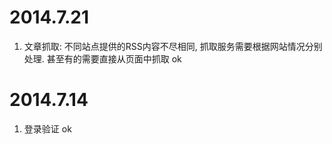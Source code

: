

# 2014.7.21
1. 文章抓取: 不同站点提供的RSS内容不尽相同, 抓取服务需要根据网站情况分别处理. 甚至有的需要直接从页面中抓取  ok



# 2014.7.14
1. 登录验证    ok